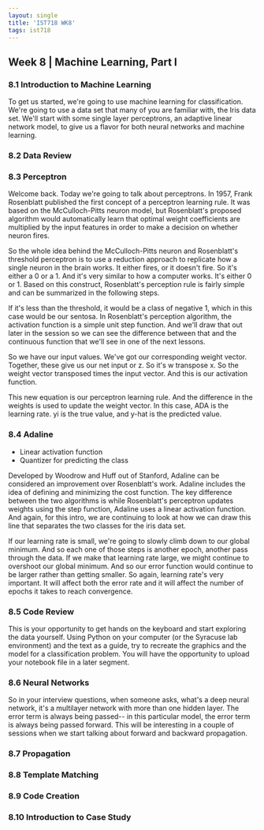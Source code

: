 ```yaml
---
layout: single
title: 'IST718 WK8'
tags: ist718 
---
```


## Week 8 | Machine Learning, Part I

### 8.1 Introduction to Machine Learning 

To get us started, we're going to use machine learning for classification. We're going to use a data set that many of you are familiar with, the Iris data set. We'll start with some single layer perceptrons, an adaptive linear network model, to give us a flavor for both neural networks and machine learning.

### 8.2 Data Review

### 8.3 Perceptron

Welcome back. Today we're going to talk about perceptrons. In 1957, Frank Rosenblatt published the first concept of a perceptron learning rule. It was based on the McCulloch-Pitts neuron model, but Rosenblatt's proposed algorithm would automatically learn that optimal weight coefficients are multiplied by the input features in order to make a decision on whether neuron fires.

So the whole idea behind the McCulloch-Pitts neuron and Rosenblatt's threshold perceptron is to use a reduction approach to replicate how a single neuron in the brain works. It either fires, or it doesn't fire. So it's either a 0 or a 1. And it's very similar to how a computer works. It's either 0 or 1. Based on this construct, Rosenblatt's perception rule is fairly simple and can be summarized in the following steps.

If it's less than the threshold, it would be a class of negative 1, which in this case would be our sentosa. In Rosenblatt's perception algorithm, the activation function is a simple unit step function. And we'll draw that out later in the session so we can see the difference between that and the continuous function that we'll see in one of the next lessons.

So we have our input values. We've got our corresponding weight vector. Together, these give us our net input or z. So it's w transpose x. So the weight vector transposed times the input vector. And this is our activation function.

This new equation is our perceptron learning rule. And the difference in the weights is used to update the weight vector. In this case, ADA is the learning rate. yi is the true value, and y-hat is the predicted value.

### 8.4 Adaline

* Linear activation function
* Quantizer for predicting the class

Developed by Woodrow and Huff out of Stanford, Adaline can be considered an improvement over Rosenblatt's work. Adaline includes the idea of defining and minimizing the cost function. The key difference between the two algorithms is while Rosenblatt's perceptron updates weights using the step function, Adaline uses a linear activation function. And again, for this intro, we are continuing to look at how we can draw this line that separates the two classes for the iris data set.


If our learning rate is small, we're going to slowly climb down to our global minimum. And so each one of those steps is another epoch, another pass through the data. If we make that learning rate large, we might continue to overshoot our global minimum. And so our error function would continue to be larger rather than getting smaller. So again, learning rate's very important. It will affect both the error rate and it will affect the number of epochs it takes to reach convergence.

### 8.5 Code Review

This is your opportunity to get hands on the keyboard and start exploring the data yourself. Using Python on your computer (or the Syracuse lab environment) and the text as a guide, try to recreate the graphics and the model for a classification problem.  You will have the opportunity to upload your notebook file in a later segment.

### 8.6 Neural Networks

So in your interview questions, when someone asks, what's a deep neural network, it's a multilayer network with more than one hidden layer. The error term is always being passed-- in this particular model, the error term is always being passed forward. This will be interesting in a couple of sessions when we start talking about forward and backward propagation.

### 8.7 Propagation

### 8.8 Template Matching

### 8.9 Code Creation

### 8.10 Introduction to Case Study
